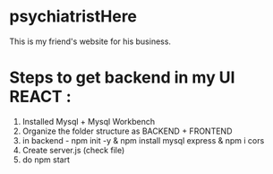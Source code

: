 # psychiatristHere
This is my friend's website for his business.
# Steps to get backend in my UI REACT : 
1. Installed Mysql + Mysql Workbench
2. Organize the folder structure as BACKEND + FRONTEND
3. in backend - npm init -y  & npm install mysql express & npm i cors
4. Create server.js (check file)
5. do npm start 